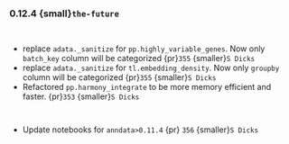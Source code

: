 ### 0.12.4 {small}`the-future`

```{rubric} Features
```

```{rubric} Performance
```
* replace `adata._sanitize` for `pp.highly_variable_genes`. Now only `batch_key` column will be categorized {pr}`355` {smaller}`S Dicks`
* replace `adata._sanitize` for `tl.embedding_density`. Now only `groupby` column will be categorized {pr}`355` {smaller}`S Dicks`
* Refactored `pp.harmony_integrate` to be more memory efficient and faster. {pr}`353` {smaller}`S Dicks`

```{rubric} Bug fixes
```

```{rubric} Misc
```
* Update notebooks for `anndata>0.11.4` {pr} `356` {smaller}`S Dicks`
